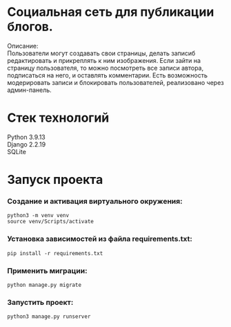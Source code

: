 # Социальная сеть для публикации блогов.
Описание:\
Пользователи могут создавать свои страницы, делать записиб редактировать и прикреплять к ним изображения. Если зайти на страницу пользователя, то можно посмотреть все записи автора, подписаться на него, и оставлять комментарии. Есть возможность модерировать записи и блокировать пользователей, реализовано через админ-панель.

# Стек технологий
Python 3.9.13\
Django 2.2.19\
SQLite

# Запуск проекта
### Создание и активация виртуального окружения:
```
python3 -m venv venv
source venv/Scripts/activate
```
### Установка зависимостей из файла requirements.txt:
```
pip install -r requirements.txt
```
### Применить миграции:
```
python manage.py migrate
```
### Запустить проект:
```
python3 manage.py runserver
```
